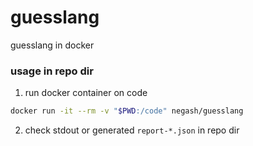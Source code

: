 # guesslang
guesslang in docker


### usage in repo dir

1. run docker container on code
```bash
docker run -it --rm -v "$PWD:/code" negash/guesslang
```

2. check stdout or generated `report-*.json` in repo dir
